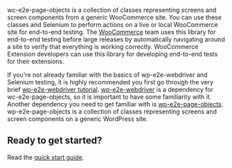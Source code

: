 wc-e2e-page-objects is a collection of classes representing screens and screen components from a generic WooCommerce site. You can use these classes and Selenium to perform actions on a live or local WooCommerce site for end-to-end testing. The [WooCommerce](https://github.com/woocommerce/woocommerce) team uses this library for end-to-end testing before large releases by automatically navigating around a site to verify that everything is working correctly. WooCommerce Extension developers can use this library for developing end-to-end tests for their extensions.

If you're not already familiar with the basics of wp-e2e-webdriver and Selenium testing, it is highly recommended you first go through the very brief [wp-e2e-webdriver tutorial](https://woocommerce.github.io/wp-e2e-webdriver/wp-e2e-webdriver/0.10.0/tutorial-overview.html). [wp-e2e-webdriver](https://github.com/woocommerce/wp-e2e-webdriver) is a dependency for wc-e2e-page-objects, so it is important to have some familiarity with it. Another dependency you need to get familiar with is [wp-e2e-page-objects](https://github.com/woocommerce/wp-e2e-page-objects). wp-e2e-page-objects is a collection of classes representing screens and screen components on a generic WordPress site.

## Ready to get started?

Read the [quick start guide](https://woocommerce.github.io/wc-e2e-page-objects/wc-e2e-page-objects/0.2.2/tutorial-quick-start.html).
